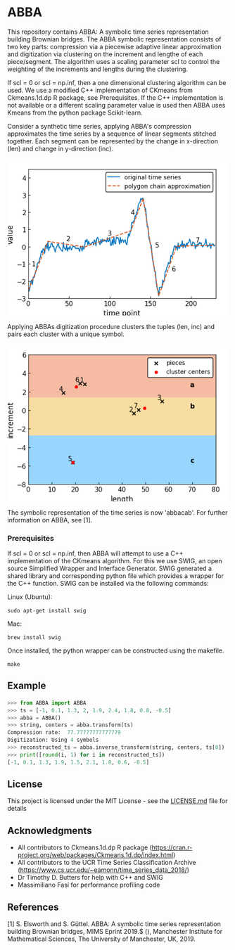 # ABBA
This repository contains ABBA: A symbolic time series representation building
Brownian bridges. The ABBA symbolic representation consists of two key parts:
compression via a piecewise adaptive linear approximation and digitization via
clustering on the increment and lengthe of each piece/segment. The algorithm
uses a scaling parameter scl to control the weighting of the increments and
lengths during the clustering.

If scl = 0 or scl = np.inf, then a one dimensional clustering algorithm can be
used. We use a modified C++ implementation of CKmeans from Ckmeans.1d.dp R
package, see Prerequisites. If the C++ implementation is not available or a
different scaling parameter value is used then ABBA uses Kmeans from the python
package Scikit-learn.

Consider a synthetic time series, applying ABBA's compression approximates the
time series by a sequence of linear segments stitched together. Each segment can
be represented by the change in x-direction (len) and change in y-direction (inc).

![Compression](./paper/basic_example/compression.png)

Applying ABBAs digitization procedure clusters the tuples (len, inc) and pairs
each cluster with a unique symbol.

![Digitization](./paper/basic_example/digitization0.png)

The symbolic representation of the time series is now 'abbacab'. For further
information on ABBA, see [1].

### Prerequisites

If scl = 0 or scl = np.inf, then ABBA will attempt to use a C++ implementation
of the CKmeans algorithm. For this we use SWIG, an open source Simplified
Wrapper and Interface Generator. SWIG generated a shared library and
corresponding python file which provides a wrapper for the C++ function. SWIG
can be installed via the following commands:

Linux (Ubuntu):
```
sudo apt-get install swig
```

Mac:
```
brew install swig
```

Once installed, the python wrapper can be constructed using the makefile.
```
make
```


## Example

```python
>>> from ABBA import ABBA
>>> ts = [-1, 0.1, 1.3, 2, 1.9, 2.4, 1.8, 0.8, -0.5]
>>> abba = ABBA()
>>> string, centers = abba.transform(ts)
Compression rate:  77.77777777777779
Digitization: Using 4 symbols
>>> reconstructed_ts = abba.inverse_transform(string, centers, ts[0])
>>> print([round(i, 1) for i in reconstructed_ts])
[-1, 0.1, 1.3, 1.9, 1.5, 2.1, 1.8, 0.6, -0.5]
```


## License

This project is licensed under the MIT License - see the [LICENSE.md](LICENSE.md)
file for details


## Acknowledgments

* All contributors to Ckmeans.1d.dp R package
(https://cran.r-project.org/web/packages/Ckmeans.1d.dp/index.html)
* All contributors to the UCR Time Series Classification Archive
(https://www.cs.ucr.edu/~eamonn/time_series_data_2018/)
* Dr Timothy D. Butters for help with C++ and SWIG
* Massimiliano Fasi for performance profiling code


## References

[1] S. Elsworth and S. Güttel. ABBA: A symbolic time series representation
building Brownian bridges, MIMS Eprint 2019.$ (<url>), Manchester Institute for
Mathematical Sciences, The University of Manchester, UK, 2019.
